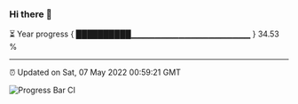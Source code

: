 ### Hi there 👋

⏳ Year progress { ██████████▁▁▁▁▁▁▁▁▁▁▁▁▁▁▁▁▁▁▁▁ } 34.53 %

---

⏰ Updated on Sat, 07 May 2022 00:59:21 GMT

![Progress Bar CI](https://github.com/liununu/liununu/workflows/Progress%20Bar%20CI/badge.svg)
